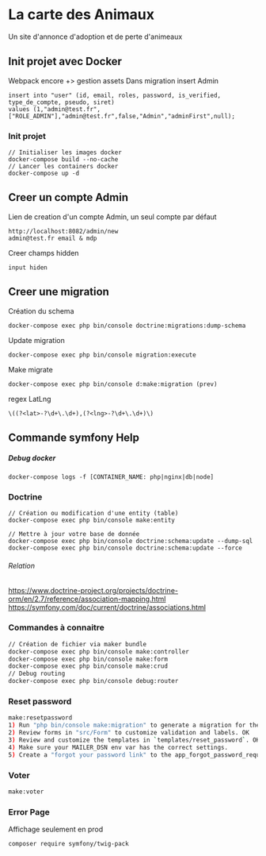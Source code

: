 # La carte des Animaux
Un site d'annonce d'adoption et de perte d'animeaux

## Init projet avec Docker
Webpack encore +> gestion assets
Dans migration insert Admin
```
insert into "user" (id, email, roles, password, is_verified, type_de_compte, pseudo, siret)
values (1,"admin@test.fr",["ROLE_ADMIN"],"admin@test.fr",false,"Admin","adminFirst",null);
```

### Init projet
```
// Initialiser les images docker
docker-compose build --no-cache
// Lancer les containers docker
docker-compose up -d
```

## Creer un compte Admin
Lien de creation d'un compte Admin, un seul compte par défaut
```
http://localhost:8082/admin/new 
admin@test.fr email & mdp
```

Creer champs hidden
```
input hiden
```

## Creer une migration
Création du schema
```
docker-compose exec php bin/console doctrine:migrations:dump-schema
```

Update migration
```
docker-compose exec php bin/console migration:execute
```

Make migrate
```
docker-compose exec php bin/console d:make:migration (prev)
```

regex LatLng

```
\((?<lat>-?\d+\.\d+),(?<lng>-?\d+\.\d+)\)
```

## Commande symfony Help

##### Debug docker
```
docker-compose logs -f [CONTAINER_NAME: php|nginx|db|node]
```

### Doctrine
```
// Création ou modification d'une entity (table)
docker-compose exec php bin/console make:entity

// Mettre à jour votre base de donnée
docker-compose exec php bin/console doctrine:schema:update --dump-sql
docker-compose exec php bin/console doctrine:schema:update --force
```
###### Relation
https://www.doctrine-project.org/projects/doctrine-orm/en/2.7/reference/association-mapping.html
https://symfony.com/doc/current/doctrine/associations.html

### Commandes à connaitre 
```bash
// Création de fichier via maker bundle
docker-compose exec php bin/console make:controller
docker-compose exec php bin/console make:form
docker-compose exec php bin/console make:crud
// Debug routing
docker-compose exec php bin/console debug:router
```

### Reset password
````bash
make:resetpassword
1) Run "php bin/console make:migration" to generate a migration for the new "App\Entity\ResetPasswordRequest" entity. OK
2) Review forms in "src/Form" to customize validation and labels. OK
3) Review and customize the templates in `templates/reset_password`. OK
4) Make sure your MAILER_DSN env var has the correct settings.
5) Create a "forgot your password link" to the app_forgot_password_request route on your login form. OK
````

### Voter
````bash
make:voter

````

### Error Page
Affichage seulement en prod
````bash
composer require symfony/twig-pack
````